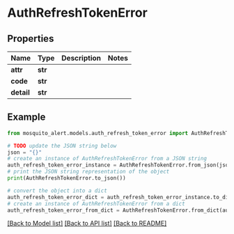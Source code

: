 # AuthRefreshTokenError


## Properties

Name | Type | Description | Notes
------------ | ------------- | ------------- | -------------
**attr** | **str** |  | 
**code** | **str** |  | 
**detail** | **str** |  | 

## Example

```python
from mosquito_alert.models.auth_refresh_token_error import AuthRefreshTokenError

# TODO update the JSON string below
json = "{}"
# create an instance of AuthRefreshTokenError from a JSON string
auth_refresh_token_error_instance = AuthRefreshTokenError.from_json(json)
# print the JSON string representation of the object
print(AuthRefreshTokenError.to_json())

# convert the object into a dict
auth_refresh_token_error_dict = auth_refresh_token_error_instance.to_dict()
# create an instance of AuthRefreshTokenError from a dict
auth_refresh_token_error_from_dict = AuthRefreshTokenError.from_dict(auth_refresh_token_error_dict)
```
[[Back to Model list]](../README.md#documentation-for-models) [[Back to API list]](../README.md#documentation-for-api-endpoints) [[Back to README]](../README.md)


